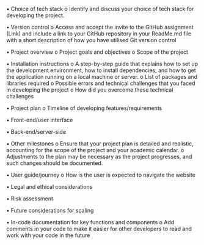 • Choice of tech stack
o Identify and discuss your choice of tech stack for developing the project.

• Version control
o Access and accept the invite to the GitHub assignment (Link) and include a link to your
GitHub repository in your ReadMe.md file with a short description of how you have
utilised Git version control

• Project overview
o Project goals and objectives
o Scope of the project

• Installation instructions
o A step-by-step guide that explains how to set up the development environment, how to
install dependencies, and how to get the application running on a local machine or
server.
o List of packages and libraries required
o Possible errors and technical challenges that you faced in developing the project
o How did you overcome these technical challenges

• Project plan
o Timeline of developing features/requirements

▪ Front-end/user interface

▪ Back-end/server-side

▪ Other milestones
o Ensure that your project plan is detailed and realistic, accounting for the scope of the
project and your academic calendar.
o Adjustments to the plan may be necessary as the project progresses, and such
changes should be documented.

• User guide/journey
o How is the user is expected to navigate the website

• Legal and ethical considerations

• Risk assessment

• Future considerations for scaling

• In-code documentation for key functions and components
o Add comments in your code to make it easier for other developers to read and work
with your code in the future